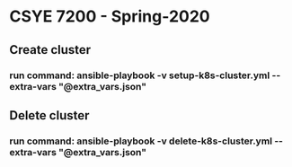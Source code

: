 # CSYE 7200 - Spring-2020


## Create cluster
### run command: ansible-playbook -v setup-k8s-cluster.yml --extra-vars "@extra_vars.json" 

## Delete cluster
### run command: ansible-playbook -v delete-k8s-cluster.yml --extra-vars "@extra_vars.json"
